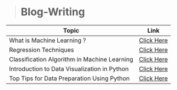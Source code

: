 > # Blog-Writing


| Topic| Link |
| --- | --- |
| What is Machine Learning ?                                    | [Click Here](https://ervishuu.medium.com/what-is-machine-learning-286ee589ee5c) |
| Regression Techniques                                         | [Click Here](https://ervishuu.medium.com/regression-techniques-741b11e678ca) |
|Classification Algorithm in Machine Learning|   [Click Here](https://ervishuu.medium.com/classification-algorithm-in-machine-learning-ba77c12c5117)|
|Introduction to Data Visualization in Python | [Click Here](https://ervishuu.medium.com/introduction-to-data-visualization-in-python-3a59e4f65bdb)|
|Top Tips for Data Preparation Using Python | [Click Here](https://ervishuu.medium.com/top-tips-for-data-preparation-using-python-991baca585b5)|
